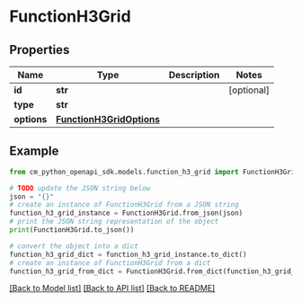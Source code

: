 # FunctionH3Grid


## Properties

Name | Type | Description | Notes
------------ | ------------- | ------------- | -------------
**id** | **str** |  | [optional] 
**type** | **str** |  | 
**options** | [**FunctionH3GridOptions**](FunctionH3GridOptions.md) |  | 

## Example

```python
from cm_python_openapi_sdk.models.function_h3_grid import FunctionH3Grid

# TODO update the JSON string below
json = "{}"
# create an instance of FunctionH3Grid from a JSON string
function_h3_grid_instance = FunctionH3Grid.from_json(json)
# print the JSON string representation of the object
print(FunctionH3Grid.to_json())

# convert the object into a dict
function_h3_grid_dict = function_h3_grid_instance.to_dict()
# create an instance of FunctionH3Grid from a dict
function_h3_grid_from_dict = FunctionH3Grid.from_dict(function_h3_grid_dict)
```
[[Back to Model list]](../README.md#documentation-for-models) [[Back to API list]](../README.md#documentation-for-api-endpoints) [[Back to README]](../README.md)


